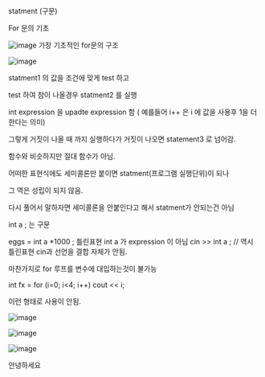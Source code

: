 statment (구문)

For 문의 기초 

![image](https://github.com/DawnRain1325/SGA_Study/assets/147826246/42b8aa12-8e39-4f50-9b5d-a6e9a62b50fa)
가장 기초적인 for문의 구조

![image](https://github.com/DawnRain1325/SGA_Study/assets/147826246/deca2231-795d-43b2-996e-a74dd6643e25)

statment1 의 값을 조건에 맞게 test 하고 

test 하여 참이 나올경우 statment2 를 실행

int expression 을 upadte expression 함 ( 예를들어 i++ 은 i 에 값을 사용후 1을 더한다는 의미)

그렇게 거짓이 나올 때 까지 실행하다가 거짓이 나오면 statement3 로 넘어감.

함수와 비슷하지만 절대 함수가 아님.


어떠한 표현식에도 세미콜론만 붙이면 statment(프로그램 실행단위)이 되나

그 역은 성립이 되지 않음.

다시 풀어서 말하자면 세미콜론을 안붙인다고 해서 statment가 안되는건 아님

int a ; 는 구문

eggs = int a *1000 ; 틀린표현 int a 가 expression 이 아님
cin >> int a ; // 역시 틀린표현 cin과 선언을 결합 자체가 안됨.

마찬가지로 for 루프를 변수에 대입하는것이 불가능

int fx = for (i=0; i<4; i++)
cout << i;

이런 형태로 사용이 안됨.


![image](https://github.com/DawnRain1325/SGA_Study/assets/147826246/01eb6ea6-18b2-44f9-84bc-0c1c3ab74661)

![image](https://github.com/DawnRain1325/SGA_Study/assets/147826246/60bc1785-0f59-4ba5-813d-ba1dce325d3d)


![image](https://github.com/DawnRain1325/SGA_Study/assets/147826246/bc1238f4-a68b-41da-9180-aaf7d975257d)





안녕하세요
